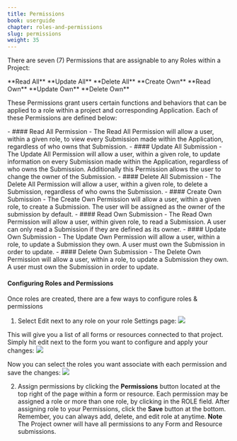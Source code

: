 ```yaml
---
title: Permissions
book: userguide
chapter: roles-and-permissions
slug: permissions
weight: 35
---
```


<p>There are seven (7) Permissions that are assignable to any Roles within a Project: </p>
  **Read All**
  **Update All**
  **Delete All**
  **Create Own**
  **Read Own**
  **Update Own**
  **Delete Own**
<p>These Permissions grant users certain functions and behaviors that can be applied to a role within a project and corresponding Application. Each of these Permissions are defined below:</p>
- #### Read All Permission
    - The Read All Permission will allow a user, within a given role, to view every Submission made within the Application, regardless of who owns that Submission.
- #### Update All Submission
   - The Update All Permission will allow a user, within a given role, to update information on every Submission made within the Application, regardless of who owns the Submission. Additionally this Permission allows the user to change the owner of the Submission.
- #### Delete All Submission
   - The Delete All Permission will allow a user, within a given role, to delete a Submission, regardless of who owns the Submission.
- #### Create Own Submission
   - The Create Own Permission will allow a user, within a  given role, to create a Submission. The user will be assigned as the owner of the submission by default.
- #### Read Own Submission
   - The Read Own Permission will allow a user, within given role, to read a Submission. A user can only read a Submission if they are defined as its owner.
- #### Update Own Submission
   - The Update Own Permission will allow a user, within a role, to update a Submission they own. A user must own the Submission in order to update.
- #### Delete Own Submission
   - The Delete Own Permission will allow a user, within a role, to update a Submission they own. A user must own the Submission in order to update.

#### Configuring Roles and Permissions
Once roles are created, there are a few ways to configure roles & permissions

1. Select Edit next to any role on your role Settings page:
![](https://cloud.githubusercontent.com/assets/13321142/9473019/2e74b912-4b1e-11e5-9c9b-8ae976a0172e.png)

This will give you a list of all forms or resources connected to that project. Simply hit edit next to the form you want to configure and apply your changes:
![](https://cloud.githubusercontent.com/assets/13321142/9473020/2e758284-4b1e-11e5-9651-748f814ea2bd.png)

Now you can select the roles you want associate with each permission and save the changes:
![](https://cloud.githubusercontent.com/assets/13321142/9473023/2e78dfc4-4b1e-11e5-9955-70ae0ab48e36.png)

2. Assign permissions by clicking the **Permissions** button located at the top right of the page within a form or resource. Each permission may be assigned a role or more than one role, by clicking in the ROLE field. After assigning role to your Permissions, click the **Save** button at the bottom. Remember, you can always add, delete, and edit role at anytime.
**Note** The Project owner will have all permissions to any Form and Resource submissions.
